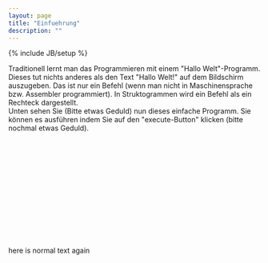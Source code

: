 ```yaml
---
layout: page
title: "Einfuehrung"
description: ""
---
```

{% include JB/setup %}

Traditionell lernt man das Programmieren mit einem "Hallo Welt"-Programm. Dieses tut nichts anderes als den Text "Hallo Welt!" auf dem Bildschirm auszugeben. Das ist nur ein Befehl (wenn man nicht in Maschinensprache bzw. Assembler programmiert). In Struktogrammen wird ein Befehl als ein Rechteck dargestellt. <br>
Unten sehen Sie (Bitte etwas Geduld) nun dieses einfache Programm. Sie k&ouml;nnen es ausführen indem Sie auf den "execute-Button" klicken (bitte nochmal etwas Geduld).




<object classid="clsid:8AD9C840-044E-11D1-B3E9-00805F499D93" codebase="http://java.sun.com/products/plugin/1.3/jinstall-13-win32.cab#Version=1,3,0,0" height="200" width="400">
<param name="CODE" value="struktor.Struktor.class">
<param name="ARCHIVE" value="../struktor.jar">
<param name="type" value="application/x-java-applet;version=1.3">
<param name="scriptable" value="false">
<param name="Preset1" value="asImage">
<param name="enabExecute" value="true">
<param name="load" value="hallowelt.str">
<comment><embed type="application/x-java-applet;version=1.3" code="struktor.Struktor.class" archive="struktor.jar" scriptable="false" preset1="asImage" enabexecute="true" load="hallowelt.str" pluginspage="http://java.sun.com/products/plugin/1.3/plugin-install.html" height="200" width="400"><noembed></COMMENT>
</noembed></comment></object>


here is normal text again
